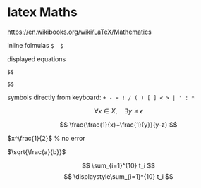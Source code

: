 
# latex Maths
https://en.wikibooks.org/wiki/LaTeX/Mathematics

inline folmulas
`$  $`

displayed equations
```
$$

$$
```

symbols directly from keyboard:
`+ - = ! / ( ) [ ] < > | ' : *`


$$\forall x \in X, \quad \exists y \leq \epsilon
$$

$$
\frac{\frac{1}{x}+\frac{1}{y}}{y-z}
$$

$x^\frac{1}{2}$ % no error

$\sqrt{\frac{a}{b}}$

$$
\sum_{i=1}^{10} t_i
$$
$$
\displaystyle\sum_{i=1}^{10} t_i
$$















